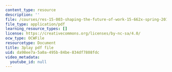 ```yaml
---
content_type: resource
description: ''
file: /courses/res-15-003-shaping-the-future-of-work-15-662x-spring-2016/da98ee7a5a0a495b84be834df7808fdc_M4dl1quiPPY.pdf
file_type: application/pdf
learning_resource_types: []
license: https://creativecommons.org/licenses/by-nc-sa/4.0/
ocw_type: OCWFile
resourcetype: Document
title: 3play pdf file
uid: da98ee7a-5a0a-495b-84be-834df7808fdc
video_metadata:
  youtube_id: null
---
```

